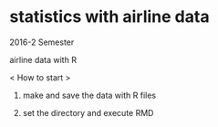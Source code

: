 # statistics with airline data
2016-2 Semester

airline data with R

< How to start >

1. make and save the data with R files

2. set the directory and execute RMD 